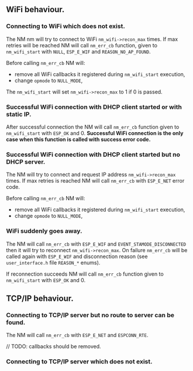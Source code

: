 

## WiFi behaviour.

### Connecting to WiFi which does not exist.

The NM nm will try to connect to WiFi `nm_wifi->recon_max` times. If max 
retries will be reached NM will call `nm_err_cb` function, given to 
`nm_wifi_start` with `NULL`, `ESP_E_WIF` and `REASON_NO_AP_FOUND`.

Before calling `nm_err_cb` NM will:

- remove all WiFi callbacks it registered during `nm_wifi_start` execution,
- change `opmode` to `NULL_MODE`,

The `nm_wifi_start` will set `nm_wifi->recon_max` to 1 if 0 is passed.

### Successful WiFi connection with DHCP client started or with static IP.

After successful connection the NM will call `nm_err_cb` function given to 
`nm_wifi_start` with `ESP_OK` and 0. **Successful WiFi connection is the 
only case when this function is called with success error code.**

### Successful WiFi connection with DHCP client started but no DHCP server.

The NM will try to connect and request IP address `nm_wifi->recon_max` 
times. If max retries is reached NM will call `nm_err_cb` with 
`ESP_E_NET` error code.

Before calling `nm_err_cb` NM will:

- remove all WiFi callbacks it registered during `nm_wifi_start` execution,
- change `opmode` to `NULL_MODE`,

### WiFi suddenly goes away.

The NM will call `nm_err_cb` with `ESP_E_WIF` and `EVENT_STAMODE_DISCONNECTED`
then it will try to reconnect `nm_wifi->recon_max`. On failure `nm_err_cb`
will be called again with `ESP_E_WIF` and disconnection reason (see 
`user_interface.h` file `REASON_*` enums).

If reconnection succeeds NM will call `nm_err_cb` function given to 
`nm_wifi_start` with `ESP_OK` and 0.

## TCP/IP behaviour.

### Connecting to TCP/IP server but no route to server can be found.

The NM will call `nm_err_cb` with `ESP_E_NET` and `ESPCONN_RTE`. 

// TODO: callbacks should be removed.

### Connecting to TCP/IP server which does not exist.

